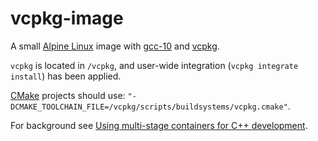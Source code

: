 # vcpkg-image
A small [Alpine Linux] image with [gcc-10] and [vcpkg].

`vcpkg` is located in `/vcpkg`, and user-wide integration (`vcpkg integrate install`) has been applied.

[CMake] projects should use: `"-DCMAKE_TOOLCHAIN_FILE=/vcpkg/scripts/buildsystems/vcpkg.cmake"`.

For background see [Using multi-stage containers for C++ development][1].

[Alpine Linux]:https://alpinelinux.org
[gcc-10]:https://gcc.gnu.org/gcc-10/
[vcpkg]:https://vcpkg.readthedocs.io/en/latest/
[CMake]:https://cmake.org
[1]:https://devblogs.microsoft.com/cppblog/using-multi-stage-containers-for-c-development/
